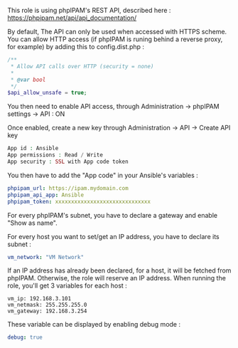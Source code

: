 This role is using phpIPAM's REST API, described here : https://phpipam.net/api/api_documentation/

By default, The API can only be used when accessed with HTTPS scheme.
You can allow HTTP access (if phpIPAM is runing behind a reverse proxy, for example) by adding this to config.dist.php :

```php
/**
 * Allow API calls over HTTP (security = none)
 *
 * @var bool
 */
$api_allow_unsafe = true;
```

You then need to enable API access, through Administration -> phpIPAM settings -> API : ON

Once enabled, create a new key through Administration -> API -> Create API key

```php
App id : Ansible
App permissions : Read / Write
App security : SSL with App code token
```

You then have to add the "App code" in your Ansible's variables :

```yml
phpipam_url: https://ipam.mydomain.com
phpipam_api_app: Ansible
phpipam_token: xxxxxxxxxxxxxxxxxxxxxxxxxxxxxx
```

For every phpIPAM's subnet, you have to declare a gateway and enable "Show as name".

For every host you want to set/get an IP address, you have to declare its subnet :

```yaml
vm_network: "VM Network"
```

If an IP address has already been declared, for a host, it will be fetched from phpIPAM. Otherwise, the role will reserve an IP address.
When running the role, you'll get 3 variables for each host :

```
vm_ip: 192.168.3.101
vm_netmask: 255.255.255.0
vm_gateway: 192.168.3.254
```

These variable can be displayed by enabling debug mode :

```yaml
debug: true
```


